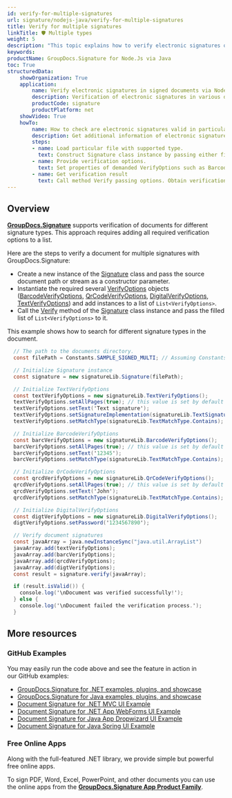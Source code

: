 ```yaml
---
id: verify-for-multiple-signatures
url: signature/nodejs-java/verify-for-multiple-signatures
title: Verify for multiple signatures
linkTitle: 🛡 Multiple types
weight: 5
description: "This topic explains how to verify electronic signatures of various types with GroupDocs.Signature API."
keywords: 
productName: GroupDocs.Signature for Node.Js via Java 
toc: True
structuredData:
    showOrganization: True
    application:    
        name: Verify electronic signatures in signed documents via Node.Js    
        description: Verification of electronic signatures in various documents in convenient way with Node.Js language and GroupDocs.Signature for Node.Js via Java APIs
        productCode: signature
        productPlatform: net 
    showVideo: True
    howTo:
        name: How to check are electronic signatures valid in particular document using Node.Js 
        description: Get additional information of electronic signatures validation for any documents in Node.Js
        steps:
        - name: Load particular file with supported type.
          text: Construct Signature class instance by passing either file path or stream. 
        - name: Provide verification options. 
          text: Set properties of demanded VerifyOptions such as BarcodeVerifyOptions or DigitalVerifyOptions. Various properties like text or BarcodeType depends on options type.
        - name: Get verification result
          text: Call method Verify passing options. Obtain verification result whose property IsValid must be true if verification succeed.
---
```

## Overview

[**GroupDocs.Signature**](https://products.groupdocs.com/signature/nodejs-java) supports verification of documents for different signature types. This approach requires adding all required verification options to a list.

Here are the steps to verify a document for multiple signatures with GroupDocs.Signature:

* Create a new instance of the [Signature](https://reference.groupdocs.com/signature/nodejs-java/com.groupdocs.signature/signature) class and pass the source document path or stream as a constructor parameter.
* Instantiate the required several [VerifyOptions](https://reference.groupdocs.com/signature/nodejs-java/com.groupdocs.signature.options/verifyoptions) objects ([BarcodeVerifyOptions](https://reference.groupdocs.com/signature/nodejs-java/com.groupdocs.signature.options/barcodeverifyoptions), [QrCodeVerifyOptions](https://reference.groupdocs.com/signature/nodejs-java/com.groupdocs.signature.options/qrcodeverifyoptions), [DigitalVerifyOptions](https://reference.groupdocs.com/signature/nodejs-java/com.groupdocs.signature.options/digitalverifyoptions), [TextVerifyOptions](https://reference.groupdocs.com/signature/nodejs-java/com.groupdocs.signature.options/textverifyoptions)) and add instances to a list of `List<VerifyOptions>`.
* Call the [Verify](https://reference.groupdocs.com/signature/nodejs-java/com.groupdocs.signature/signature/verify) method of the [Signature](https://reference.groupdocs.com/signature/nodejs-java/com.groupdocs.signature/signature) class instance and pass the filled list of `List<VerifyOptions>` to it.

This example shows how to search for different signature types in the document.

```csharp
  // The path to the documents directory.
  const filePath = Constants.SAMPLE_SIGNED_MULTI; // Assuming Constants.SAMPLE_SIGNED_MULTI is defined elsewhere

  // Initialize Signature instance
  const signature = new signatureLib.Signature(filePath);

  // Initialize TextVerifyOptions
  const textVerifyOptions = new signatureLib.TextVerifyOptions();
  textVerifyOptions.setAllPages(true); // this value is set by default
  textVerifyOptions.setText('Text signature');
  textVerifyOptions.setSignatureImplementation(signatureLib.TextSignatureImplementation.Native);
  textVerifyOptions.setMatchType(signatureLib.TextMatchType.Contains);

  // Initialize BarcodeVerifyOptions
  const barcVerifyOptions = new signatureLib.BarcodeVerifyOptions();
  barcVerifyOptions.setAllPages(true); // this value is set by default
  barcVerifyOptions.setText('12345');
  barcVerifyOptions.setMatchType(signatureLib.TextMatchType.Contains);

  // Initialize QrCodeVerifyOptions
  const qrcdVerifyOptions = new signatureLib.QrCodeVerifyOptions();
  qrcdVerifyOptions.setAllPages(true); // this value is set by default
  qrcdVerifyOptions.setText('John');
  qrcdVerifyOptions.setMatchType(signatureLib.TextMatchType.Contains);

  // Initialize DigitalVerifyOptions
  const digtVerifyOptions = new signatureLib.DigitalVerifyOptions();
  digtVerifyOptions.setPassword('1234567890');

  // Verify document signatures
  const javaArray = java.newInstanceSync("java.util.ArrayList")
  javaArray.add(textVerifyOptions);
  javaArray.add(barcVerifyOptions);
  javaArray.add(qrcdVerifyOptions);
  javaArray.add(digtVerifyOptions);
  const result = signature.verify(javaArray);

  if (result.isValid()) {
    console.log('\nDocument was verified successfully!');
  } else {
    console.log('\nDocument failed the verification process.');
  }
```


## More resources

### GitHub Examples

You may easily run the code above and see the feature in action in our GitHub examples:

* [GroupDocs.Signature for .NET 
examples, plugins, and showcase](https://github.com/groupdocs-signature/GroupDocs.Signature-for-.NET)
* [GroupDocs.Signature for Java examples, plugins, and showcase](https://github.com/groupdocs-signature/GroupDocs.Signature-for-Java)
* [Document Signature for .NET MVC UI Example](https://github.com/groupdocs-signature/GroupDocs.Signature-for-.NET-MVC)
* [Document Signature for .NET App WebForms UI Example](https://github.com/groupdocs-signature/GroupDocs.Signature-for-.NET-WebForms)
* [Document Signature for Java App Dropwizard UI Example](https://github.com/groupdocs-signature/GroupDocs.Signature-for-Java-Dropwizard)
* [Document Signature for Java Spring UI Example](https://github.com/groupdocs-signature/GroupDocs.Signature-for-Java-Spring)

### Free Online Apps

Along with the full-featured .NET library, we provide simple but powerful free online apps.

To sign PDF, Word, Excel, PowerPoint, and other documents you can use the online apps from the **[GroupDocs.Signature App Product Family](https://products.groupdocs.app/signature/family)**.
